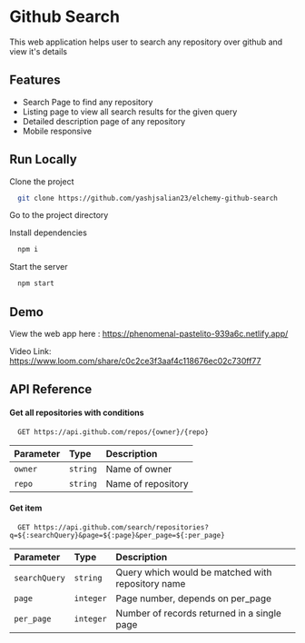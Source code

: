 # Github Search

This web application helps user to search any repository over github and view it's details

## Features

- Search Page to find any repository
- Listing page to view all search results for the given query
- Detailed description page of any repository
- Mobile responsive

## Run Locally

Clone the project

```bash
  git clone https://github.com/yashjsalian23/elchemy-github-search
```

Go to the project directory

Install dependencies

```bash
  npm i
```

Start the server

```bash
  npm start
```

## Demo

View the web app here : https://phenomenal-pastelito-939a6c.netlify.app/

Video Link: https://www.loom.com/share/c0c2ce3f3aaf4c118676ec02c730ff77

## API Reference

#### Get all repositories with conditions

```http
  GET https://api.github.com/repos/{owner}/{repo}
```

| Parameter | Type     | Description        |
| :-------- | :------- | :----------------- |
| `owner`   | `string` | Name of owner      |
| `repo`    | `string` | Name of repository |

#### Get item

```http
  GET https://api.github.com/search/repositories?q=${:searchQuery}&page=${:page}&per_page=${:per_page}
```

| Parameter     | Type      | Description                                       |
| :------------ | :-------- | :------------------------------------------------ |
| `searchQuery` | `string`  | Query which would be matched with repository name |
| `page`        | `integer` | Page number, depends on per_page                  |
| `per_page`    | `integer` | Number of records returned in a single page       |
